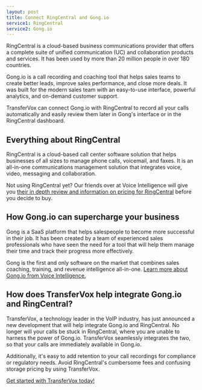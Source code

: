 ```yaml
---
layout: post
title: Connect RingCentral and Gong.io
service1: RingCentral
service2: Gong.io
---
```


RingCentral is a cloud-based business communications provider that offers a complete suite of unified communication (UC) and collaboration products and services. It has been used by more than 20 million people in over 180 countries.

Gong.io is a call recording and coaching tool that helps sales teams to create better leads, improve sales performance, and close more deals. It was built for the modern sales team with an easy-to-use interface, powerful analytics, and on-demand customer support.

TransferVox can connect Gong.io with RingCentral to record all your calls automatically and easily review them later in Gong's interface or in the RingCentral dashboard.



## Everything about RingCentral

RingCentral is a cloud-based call center software solution that helps businesses of all sizes to manage phone calls, voicemail, and faxes. It is an all-in-one communications management solution that integrates voice, video, messaging and collaboration.

Not using RingCentral yet? Our friends over at Voice Intelligence will give you <a href="https://voice-intelligence.com/ringcentral/">their in depth review and information on pricing for RingCentral</a> before you decide to buy. 

## How Gong.io can supercharge your business

Gong is a SaaS platform that helps salespeople to become more successful in their job. It has been created by a team of experienced sales professionals who have seen the need for a tool that will help them manage their time and track their progress more effectively.

Gong is the first and only software on the market that combines sales coaching, training, and revenue intelligence all-in-one. <a href="https://voice-intelligence.com/Gong-io/">Learn more about Gong.io from Voice Intelligence.</a>


## How does TransferVox help integrate Gong.io and RingCentral?

TransferVox, a technology leader in the VoIP industry, has just announced a new development that will help integrate Gong.io and RingCentral. No longer will your calls be stuck in RingCentral, where you are unable to harness the power of Gong.io. TransferVox seamlessly integrates the two, so that your calls are immediately available in Gong.io.

Additionally, it's easy to add retention to your call recordings for compliance or regulatory needs. Avoid RingCentral's cumbersome fees and confusing storage pricing by using TransferVox. 

<a href="https://transfervox.com/ringcentral"  class="btn btn-outline-dark">Get started with TransferVox today!</a>